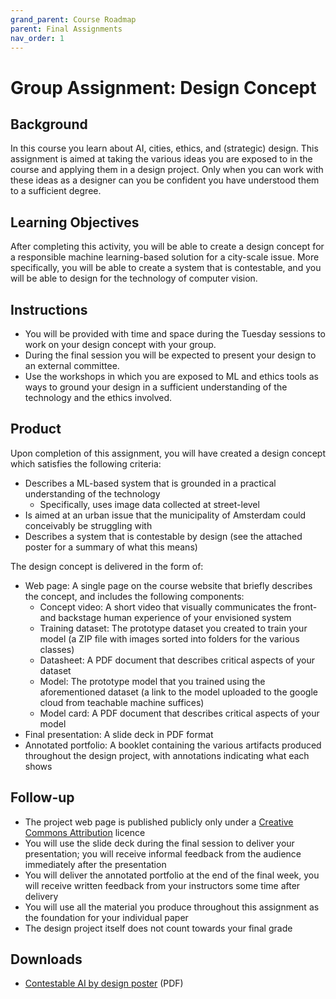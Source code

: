 ```yaml
---
grand_parent: Course Roadmap
parent: Final Assignments
nav_order: 1
---
```


# Group Assignment: Design Concept

## Background

In this course you learn about AI, cities, ethics, and (strategic) design. This assignment is aimed at taking the various ideas you are exposed to in the course and applying them in a design project. Only when you can work with these ideas as a designer can you be confident you have understood them to a sufficient degree.

## Learning Objectives

After completing this activity, you will be able to create a design concept for a responsible machine learning-based solution for a city-scale issue. More specifically, you will be able to create a system that is contestable, and you will be able to design for the technology of computer vision.

## Instructions

-   You will be provided with time and space during the Tuesday sessions to work on your design concept with your group. 
-   During the final session you will be expected to present your design to an external committee.
-   Use the workshops in which you are exposed to ML and ethics tools as ways to ground your design in a sufficient understanding of the technology and the ethics involved.

## Product

Upon completion of this assignment, you will have created a design concept which satisfies the following criteria:

-   Describes a ML-based system that is grounded in a practical understanding of the technology
    -   Specifically, uses image data collected at street-level
-   Is aimed at an urban issue that the municipality of Amsterdam could conceivably be struggling with
-   Describes a system that is contestable by design (see the attached poster for a summary of what this means)

The design concept is delivered in the form of:

-   Web page: A single page on the course website that briefly describes the concept, and includes the following components:
    -   Concept video: A short video that visually communicates the front- and backstage human experience of your envisioned system
    -   Training dataset: The prototype dataset you created to train your model (a ZIP file with images sorted into folders for the various classes)
    -   Datasheet: A PDF document that describes critical aspects of your dataset
    -   Model: The prototype model that you trained using the aforementioned dataset (a link to the model uploaded to the google cloud from teachable machine suffices)
    -   Model card: A PDF document that describes critical aspects of your model 
-   Final presentation: A slide deck in PDF format
-   Annotated portfolio: A booklet containing the various artifacts produced throughout the design project, with annotations indicating what each shows

## Follow-up

-   The project web page is published publicly only under a [Creative Commons Attribution](https://wellcome.org/grant-funding/guidance/open-access-guidance/creative-commons-attribution-licence-cc) licence 
-   You will use the slide deck during the final session to deliver your presentation; you will receive informal feedback from the audience immediately after the presentation
-   You will deliver the annotated portfolio at the end of the final week, you will receive written feedback from your instructors some time after delivery
-   You will use all the material you produce throughout this assignment as the foundation for your individual paper
-   The design project itself does not count towards your final grade

## Downloads

- [Contestable AI by design poster](../../../downloads/poster-contestable-ai-by-design-v2.pdf) (PDF) 
